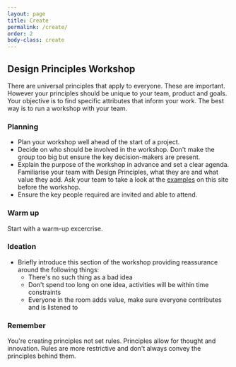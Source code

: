 ```yaml
---
layout: page
title: Create
permalink: /create/
order: 2
body-class: create
---
```

## Design Principles Workshop
There are universal principles that apply to everyone. These are important. However your principles should be unique to your team, product and goals. Your objective is to find specific attributes that inform your work. The best way is to run a workshop with your team.

### Planning
* Plan your workshop well ahead of the start of a project.
* Decide on who should be involved in the workshop. Don't make the group too big but ensure the key decision-makers are present.
* Explain the purpose of the workshop in advance and set a clear agenda. Familiarise your team with Design Principles, what they are and what value they add. Ask your team to take a look at the [examples](/examples) on this site before the workshop.
* Ensure the key people required are invited and able to attend.

### Warm up
Start with a warm-up excercrise.

### Ideation
* Briefly introduce this section of the workshop providing reassurance around the following things:
  * There's no such thing as a bad idea
  * Don't spend too long on one idea, activities will be within time constraints
  * Everyone in the room adds value, make sure everyone contributes and is listened to

### Remember
You're creating principles not set rules. Principles allow for thought and innovation. Rules are more restrictive and don't always convey the principles behind them.
